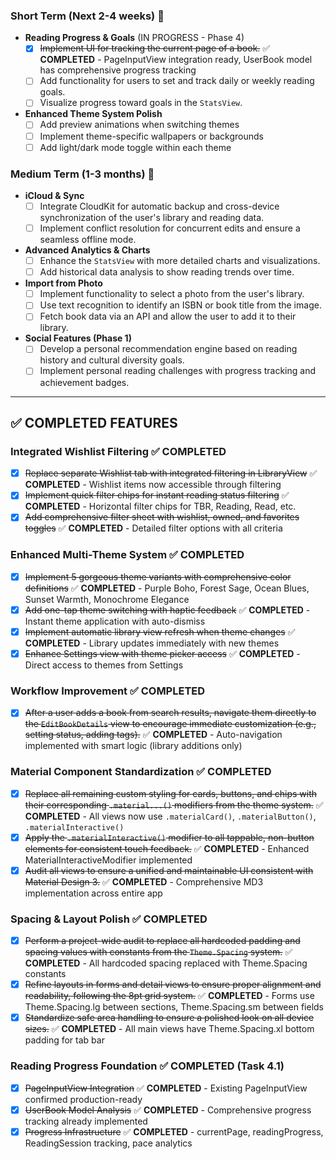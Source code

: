 ### Short Term (Next 2-4 weeks) 🎯

* **Reading Progress & Goals** (IN PROGRESS - Phase 4)
    * [x] ~~Implement UI for tracking the current page of a book.~~ ✅ **COMPLETED** - PageInputView integration ready, UserBook model has comprehensive progress tracking
    * [ ] Add functionality for users to set and track daily or weekly reading goals.
    * [ ] Visualize progress toward goals in the `StatsView`.

* **Enhanced Theme System Polish**
    * [ ] Add preview animations when switching themes
    * [ ] Implement theme-specific wallpapers or backgrounds
    * [ ] Add light/dark mode toggle within each theme

### Medium Term (1-3 months) 🚀

* **iCloud & Sync**
    * [ ] Integrate CloudKit for automatic backup and cross-device synchronization of the user's library and reading data.
    * [ ] Implement conflict resolution for concurrent edits and ensure a seamless offline mode.

* **Advanced Analytics & Charts**
    * [ ] Enhance the `StatsView` with more detailed charts and visualizations.
    * [ ] Add historical data analysis to show reading trends over time.

* **Import from Photo**
    * [ ] Implement functionality to select a photo from the user's library.
    * [ ] Use text recognition to identify an ISBN or book title from the image.
    * [ ] Fetch book data via an API and allow the user to add it to their library.

* **Social Features (Phase 1)**
    * [ ] Develop a personal recommendation engine based on reading history and cultural diversity goals.
    * [ ] Implement personal reading challenges with progress tracking and achievement badges.

---

## ✅ COMPLETED FEATURES

### **Integrated Wishlist Filtering** ✅ **COMPLETED**
* [x] ~~Replace separate Wishlist tab with integrated filtering in LibraryView~~ ✅ **COMPLETED** - Wishlist items now accessible through filtering
* [x] ~~Implement quick filter chips for instant reading status filtering~~ ✅ **COMPLETED** - Horizontal filter chips for TBR, Reading, Read, etc.
* [x] ~~Add comprehensive filter sheet with wishlist, owned, and favorites toggles~~ ✅ **COMPLETED** - Detailed filter options with all criteria

### **Enhanced Multi-Theme System** ✅ **COMPLETED**
* [x] ~~Implement 5 gorgeous theme variants with comprehensive color definitions~~ ✅ **COMPLETED** - Purple Boho, Forest Sage, Ocean Blues, Sunset Warmth, Monochrome Elegance
* [x] ~~Add one-tap theme switching with haptic feedback~~ ✅ **COMPLETED** - Instant theme application with auto-dismiss
* [x] ~~Implement automatic library view refresh when theme changes~~ ✅ **COMPLETED** - Library updates immediately with new themes
* [x] ~~Enhance Settings view with theme picker access~~ ✅ **COMPLETED** - Direct access to themes from Settings

### **Workflow Improvement** ✅ **COMPLETED**
* [x] ~~After a user adds a book from search results, navigate them directly to the `EditBookDetails` view to encourage immediate customization (e.g., setting status, adding tags).~~ ✅ **COMPLETED** - Auto-navigation implemented with smart logic (library additions only)

### **Material Component Standardization** ✅ **COMPLETED**
* [x] ~~Replace all remaining custom styling for cards, buttons, and chips with their corresponding `.material...()` modifiers from the theme system.~~ ✅ **COMPLETED** - All views now use `.materialCard()`, `.materialButton()`, `.materialInteractive()`
* [x] ~~Apply the `.materialInteractive()` modifier to all tappable, non-button elements for consistent touch feedback.~~ ✅ **COMPLETED** - Enhanced MaterialInteractiveModifier implemented
* [x] ~~Audit all views to ensure a unified and maintainable UI consistent with Material Design 3.~~ ✅ **COMPLETED** - Comprehensive MD3 implementation across entire app

### **Spacing & Layout Polish** ✅ **COMPLETED**
* [x] ~~Perform a project-wide audit to replace all hardcoded padding and spacing values with constants from the `Theme.Spacing` system.~~ ✅ **COMPLETED** - All hardcoded spacing replaced with Theme.Spacing constants
* [x] ~~Refine layouts in forms and detail views to ensure proper alignment and readability, following the 8pt grid system.~~ ✅ **COMPLETED** - Forms use Theme.Spacing.lg between sections, Theme.Spacing.sm between fields
* [x] ~~Standardize safe area handling to ensure a polished look on all device sizes.~~ ✅ **COMPLETED** - All main views have Theme.Spacing.xl bottom padding for tab bar

### **Reading Progress Foundation** ✅ **COMPLETED (Task 4.1)**
* [x] ~~PageInputView Integration~~ ✅ **COMPLETED** - Existing PageInputView confirmed production-ready
* [x] ~~UserBook Model Analysis~~ ✅ **COMPLETED** - Comprehensive progress tracking already implemented
* [x] ~~Progress Infrastructure~~ ✅ **COMPLETED** - currentPage, readingProgress, ReadingSession tracking, pace analytics